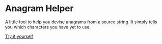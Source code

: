 # Anagram Helper

A little tool to help you devise anagrams from a source string. It simply tells you which characters you have yet to use.

[Try it yourself](https://anagram.glynnbird.com/)
